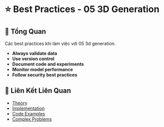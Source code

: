 # ⭐ Best Practices - 05 3D Generation

## 🎯 Tổng Quan

Các best practices khi làm việc với 05 3d generation.

- **Always validate data**
- **Use version control**
- **Document code and experiments**
- **Monitor model performance**
- **Follow security best practices**

## 🔗 Liên Kết Liên Quan

- [Theory](./THEORY_05_3d_generation.md)
- [Implementation](./IMPLEMENTATION_05_3d_generation.md)
- [Code Examples](./CODE_EXAMPLES_05_3d_generation.md)
- [Complex Problems](./COMPLEX_PROBLEMS.md)
